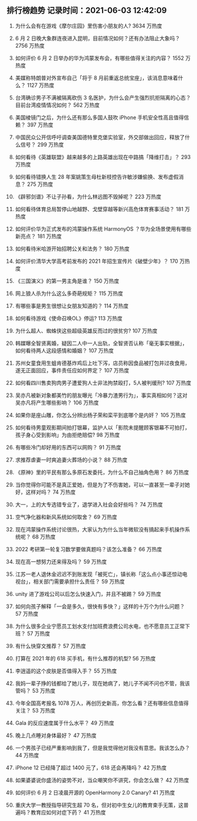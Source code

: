 
## 排行榜趋势 记录时间：2021-06-03 12:42:09
  
  1. 为什么会有在游戏《摩尔庄园》里伤害小朋友的人? 3634 万热度
    
  2. 6 月 2 日晚大象群连夜进入昆明，目前情况如何？还有办法阻止大象吗？ 2756 万热度
    
  3. 如何评价 6 月 2 日举办的华为鸿蒙发布会，有哪些值得关注的内容？ 1552 万热度
    
  4. 美媒称特朗普对外宣布自己「将于 8 月前重返总统宝座」，该消息意味着什么？ 1127 万热度
    
  5. 台湾确诊男子不满被隔离砍伤 3 名医护，为什么会产生强烈抗拒隔离的心态？目前台湾疫情情况如何？ 562 万热度
    
  6. 美国棱镜门之后，为什么还有那么多国人鼓吹 iPhone 手机安全性高且值得信赖？ 397 万热度
    
  7. 中国民众公开信呼吁调查美国德特里克堡实验室，外交部做出回应，释放了什么信号？ 299 万热度
    
  8. 如何看待《英雄联盟》越来越多的上路英雄出现在中路搞「降维打击」？ 293 万热度
    
  9. 如何看待错换人生 28 年案姚策生母杜新枝控告许敏涉嫌偷换、发布虚假消息？ 275 万热度
    
  10. 《辟邪剑谱》不让子孙看，为什么林远图不毁掉呢？ 223 万热度
    
  11. 如何看待体育总局暂停山地越野、戈壁穿越等新兴高危体育赛事活动？ 181 万热度
    
  12. 如何评价华为正式发布的鸿蒙操作系统 HarmonyOS ？华为全场景使用有哪些新亮点？ 181 万热度
    
  13. 如何看待米哈游开始招聘公关和法务？ 180 万热度
    
  14. 如何评价清华大学高考前发布的 2021 年招生宣传片《破壁少年》？ 170 万热度
    
  15. 《三国演义》的第一男主角是谁？ 150 万热度
    
  16. 网上狼人杀为什么这么多奇葩规矩？ 115 万热度
    
  17. 有哪些事是男生很想让女朋友知道的？ 114 万热度
    
  18. 如何看待游戏《使命召唤OL》停运? 113 万热度
    
  19. 为什么超人、蜘蛛侠这些超级英雄反而过的很贫穷? 107 万热度
    
  20. 韩媒曝全智贤离婚，疑因二人中一人出轨，全智贤否认称「毫无事实根据」，如何看待两人这段感情和婚姻？ 107 万热度
    
  21. 苏州女童食用生蛆肯德基炸鸡后上吐下泻，店员称因食品被打包并过夜食用，遂无正面回应，事件责任应如何界定？ 107 万热度
    
  22. 如何看四川售卖狗肉男子遭爱狗人士非法拘禁殴打，5人被判缓刑? 107 万热度
    
  23. 吴亦凡被新对象都美竹的朋友曝光「冷暴力渣男行为」，事实真相如何？这对吴亦凡将产生哪些影响？ 106 万热度
    
  24. 如果你是座山雕，你怎么分辨出杨子荣和栾平到底哪个是内奸？ 105 万热度
    
  25. 如何看待男童观影期间拍打银幕，监护人以「影院未提醒顾客银幕不可拍打，孩子身心受到影响」为由拒绝赔偿? 98 万热度
    
  26. 有哪些冷门却好用的东西可以网购？ 91 万热度
    
  27. 求推荐虐妻一时爽追妻火葬场的小说？ 88 万热度
    
  28. 《原神》里的平民有那么多原石发委托，为什么不自己抽角色用？ 86 万热度
    
  29. 当你觉得你可能不是真正爱她，但是为了不伤害她，可以一直甚至一辈子对她好，这样对吗？ 74 万热度
    
  30. 大一，上的大专选错专业了，退学进入社会会好些吗？ 74 万热度
    
  31. 空气净化器和新风系统如何取舍？ 69 万热度
    
  32. 现在鸿蒙操作系统讨论很热，大家认为为什么当年微软没有搞起来手机操作系统呢？ 68 万热度
    
  33. 2022 考研第一轮复习数学要做真题吗？该怎么准备？ 66 万热度
    
  34. 现在高一想努力还来得及吗？ 59 万热度
    
  35. 江苏一老人退休金迟迟不到账发现「被死亡」，镇长称「这么点小事还惊动电视台」，相关部门需要承担什么责任？ 59 万热度
    
  36. unity 进了游戏公司以后怎么快速入门，并且不被踢？ 59 万热度
    
  37. 如何向孩子解释「一会是多久，很快有多快？」这样的十万个为什么问题？ 57 万热度
    
  38. 为什么很多企业宁愿员工划水支付加班费浪费公司水电，也不愿意员工正常下班？ 57 万热度
    
  39. 有什么快穿文推荐？ 57 万热度
    
  40. 打算在 2021 年的 618 买手机，有什么推荐的机型? 56 万热度
    
  41. 李逍遥的这个皮肤是否值得入手？ 55 万热度
    
  42. 我妈一辈子挣的钱都给了她儿子，现在她病了，她儿子不闻不问也不管，我该管吗？ 53 万热度
    
  43. 今年全国高考报名 1078 万人，再创历史新高，你怎么看？还有哪些信息值得关注？ 53 万热度
    
  44. Gala 的反应速度属于什么水平？ 49 万热度
    
  45. 晚上几点睡对身体最好？ 47 万热度
    
  46. 一个男孩子已经严重影响到我了，但是我觉得他对我没有意思。我该怎么办？ 44 万热度
    
  47. iPhone 12 已经降了超过 1400 元了，618 还会再降吗？ 42 万热度
    
  48. 如果婆婆说你盛汤的姿势不对，当众嘲笑你不讲究，你会怎么做？ 42 万热度
    
  49. 如何评价 6 月 2 日凌晨开源的 OpenHarmony 2.0 Canary? 41 万热度
    
  50. 重庆大学一教授指导研究生超 70 名，但对初中生女儿的教育束手无策，这普遍吗？教育应如何对症下药？ 41 万热度
    